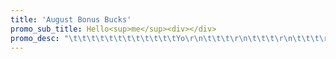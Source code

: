 ```yaml
---
title: 'August Bonus Bucks'
promo_sub_title: Hello<sup>me</sup><div></div>
promo_desc: "\t\t\t\t\t\t\t\t\t\t\t\tYo\r\n\t\t\t\r\n\t\t\t\r\n\t\t\t\r\n\t\t\t\r\n\t\t\t\r\n\t\t\t\r\n\t\t\t"
---
```


